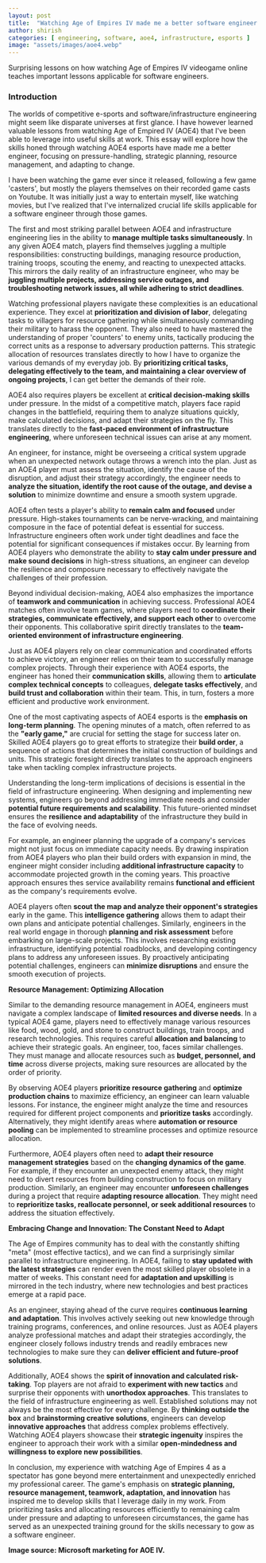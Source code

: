 ```yaml
---
layout: post
title:  "Watching Age of Empires IV made me a better software engineer. Here's how."
author: shirish
categories: [ engineering, software, aoe4, infrastructure, esports ]
image: "assets/images/aoe4.webp"
---
```

Surprising lessons on how watching Age of Empires IV videogame online teaches important lessons applicable for software engineers.

### Introduction 

The worlds of competitive e-sports and software/infrastructure engineering might seem like disparate universes at first glance. I have however learned valuable lessons from watching Age of Empired IV (AOE4) that I've been able to leverage into useful skills at work. This essay will explore how the skills honed through watching AOE4 esports have made me a better engineer, focusing on pressure-handling, strategic planning, resource management, and adapting to change.

I have been watching the game ever since it released, following a few game 'casters', but mostly the players themselves on their recorded game casts on Youtube. It was initially just a way to entertain myself, like watching movies, but I've realized that I've internalized crucial life skills applicable for a software engineer through those games.

The first and most striking parallel between AOE4 and infrastructure engineering lies in the ability to __manage multiple tasks simultaneously__. In any given AOE4 match, players find themselves juggling a multiple responsibilities: constructing buildings, managing resource production, training troops, scouting the enemy, and reacting to unexpected attacks. This mirrors the daily reality of an infrastructure engineer, who may be **juggling multiple projects, addressing service outages, and troubleshooting network issues, all while adhering to strict deadlines**.

Watching professional players navigate these complexities is an educational experience. They excel at **prioritization and division of labor**, delegating tasks to villagers for resource gathering while simultaneously commanding their military to harass the opponent. They also need to have mastered the understanding of proper 'counters' to enemy units, tactically producing the correct units as a response to adversary production patterns. This strategic allocation of resources translates directly to how I have to organize the various demands of my everyday job. By **prioritizing critical tasks, delegating effectively to the team, and maintaining a clear overview of ongoing projects**, I can get better the demands of their role.

AOE4 also requires players be excellent at **critical decision-making skills** under pressure. In the midst of a competitive match, players face rapid changes in the battlefield, requiring them to analyze situations quickly, make calculated decisions, and adapt their strategies on the fly. This translates directly to the **fast-paced environment of infrastructure engineering**, where unforeseen technical issues can arise at any moment.

An engineer, for instance, might be overseeing a critical system upgrade when an unexpected network outage throws a wrench into the plan. Just as an AOE4 player must assess the situation, identify the cause of the disruption, and adjust their strategy accordingly, the engineer needs to **analyze the situation, identify the root cause of the outage, and devise a solution** to minimize downtime and ensure a smooth system upgrade. 

AOE4 often tests a player's ability to **remain calm and focused** under pressure. High-stakes tournaments can be nerve-wracking, and maintaining composure in the face of potential defeat is essential for success. Infrastructure engineers often work under tight deadlines and face the potential for significant consequences if mistakes occur. By learning from AOE4 players who demonstrate the ability to **stay calm under pressure and make sound decisions** in high-stress situations, an engineer can develop the resilience and composure necessary to effectively navigate the challenges of their profession.

Beyond individual decision-making, AOE4 also emphasizes the importance of **teamwork and communication** in achieving success. Professional AOE4 matches often involve team games, where players need to **coordinate their strategies, communicate effectively, and support each other** to overcome their opponents. This collaborative spirit directly translates to the **team-oriented environment of infrastructure engineering**. 

Just as AOE4 players rely on clear communication and coordinated efforts to achieve victory, an engineer relies on their team to successfully manage complex projects. Through their experience with AOE4 esports, the engineer has honed their **communication skills**, allowing them to **articulate complex technical concepts** to colleagues, **delegate tasks effectively**, and **build trust and collaboration** within their team. This, in turn, fosters a more efficient and productive work environment.

One of the most captivating aspects of AOE4 esports is the **emphasis on long-term planning**. The opening minutes of a match, often referred to as the **"early game,"** are crucial for setting the stage for success later on. Skilled AOE4 players go to great efforts to strategize their **build order**, a sequence of actions that determines the initial construction of buildings and units. This strategic foresight directly translates to the approach engineers take when tackling complex infrastructure projects.

Understanding the long-term implications of decisions is essential in the field of infrastructure engineering. When designing and implementing new systems, engineers go beyond addressing immediate needs and consider **potential future requirements and scalability**. This future-oriented mindset ensures the **resilience and adaptability** of the infrastructure they build in the face of evolving needs.

For example, an engineer planning the upgrade of a company's services might not just focus on immediate capacity needs. By drawing inspiration from AOE4 players who plan their build orders with expansion in mind, the engineer might consider including **additional infrastructure capacity** to accommodate projected growth in the coming years. This proactive approach ensures thes service availability remains **functional and efficient** as the company's requirements evolve.

AOE4 players often **scout the map and analyze their opponent's strategies** early in the game. This **intelligence gathering** allows them to adapt their own plans and anticipate potential challenges. Similarly, engineers in the real world engage in thorough **planning and risk assessment** before embarking on large-scale projects. This involves researching existing infrastructure, identifying potential roadblocks, and developing contingency plans to address any unforeseen issues. By proactively anticipating potential challenges, engineers can **minimize disruptions** and ensure the smooth execution of projects.

**Resource Management: Optimizing Allocation**

Similar to the demanding resource management in AOE4, engineers must navigate a complex landscape of **limited resources and diverse needs**. In a typical AOE4 game, players need to effectively manage various resources like food, wood, gold, and stone to construct buildings, train troops, and research technologies. This requires careful **allocation and balancing** to achieve their strategic goals. An engineer, too, faces similar challenges. They must manage and allocate resources such as **budget, personnel, and time** across diverse projects, making sure resources are allocated by the order of priority.

By observing AOE4 players **prioritize resource gathering** and **optimize production chains** to maximize efficiency, an engineer can learn valuable lessons. For instance, the engineer might analyze the time and resources required for different project components and **prioritize tasks** accordingly. Alternatively, they might identify areas where **automation or resource pooling** can be implemented to streamline processes and optimize resource allocation.

Furthermore, AOE4 players often need to **adapt their resource management strategies** based on the **changing dynamics of the game**. For example, if they encounter an unexpected enemy attack, they might need to divert resources from building construction to focus on military production. Similarly, an engineer may encounter **unforeseen challenges** during a project that require **adapting resource allocation**. They might need to **reprioritize tasks, reallocate personnel, or seek additional resources** to address the situation effectively.

**Embracing Change and Innovation: The Constant Need to Adapt**

The Age of Empires community has to deal with the constantly shifting "meta" (most effective tactics), and we can find a surprisingly similar parallel to infrastructure engineering. In AOE4, failing to **stay updated with the latest strategies** can render even the most skilled player obsolete in a matter of weeks. This constant need for **adaptation and upskilling** is mirrored in the tech industry, where new technologies and best practices emerge at a rapid pace.

As an engineer, staying ahead of the curve requires **continuous learning and adaptation**. This involves actively seeking out new knowledge through training programs, conferences, and online resources. Just as AOE4 players analyze professional matches and adapt their strategies accordingly, the engineer closely follows industry trends and readily embraces new technologies to make sure they can **deliver efficient and future-proof solutions**.

Additionally, AOE4 shows the **spirit of innovation and calculated risk-taking**. Top players are not afraid to **experiment with new tactics** and surprise their opponents with **unorthodox approaches**. This translates to the field of infrastructure engineering as well. Established solutions may not always be the most effective for every challenge. By **thinking outside the box** and **brainstorming creative solutions**, engineers can develop **innovative approaches** that address complex problems effectively. Watching AOE4 players showcase their **strategic ingenuity** inspires the engineer to approach their work with a similar **open-mindedness and willingness to explore new possibilities**.

In conclusion, my experience with watching Age of Empires 4 as a spectator has gone beyond mere entertainment and unexpectedly enriched my professional career. The game's emphasis on **strategic planning, resource management, teamwork, adaptation, and innovation** has inspired me to develop skills that I leverage daily in my work. From prioritizing tasks and allocating resources efficiently to remaining calm under pressure and adapting to unforeseen circumstances, the game has served as an unexpected training ground for the skills necessary to gow as a software engineer.

__Image source: Microsoft marketing for AOE IV.__